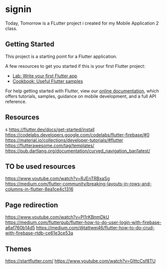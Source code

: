 # signin

Today, Tomorrow is a FLutter project i created for my Mobile Application 2 class.

## Getting Started

This project is a starting point for a Flutter application.

A few resources to get you started if this is your first Flutter project:

- [Lab: Write your first Flutter app](https://flutter.io/docs/get-started/codelab)
- [Cookbook: Useful Flutter samples](https://flutter.io/docs/cookbook)

For help getting started with Flutter, view our 
[online documentation](https://flutter.io/docs), which offers tutorials, 
samples, guidance on mobile development, and a full API reference.


## Resources
s
https://flutter.dev/docs/get-started/install
https://codelabs.developers.google.com/codelabs/flutter-firebase/#0
https://material.io/collections/developer-tutorials/#flutter
https://flutterawesome.com/tag/templates/
https://pub.dartlang.org/documentation/curved_navigation_bar/latest/

## TO be used resources
https://www.youtube.com/watch?v=RJEnTRBxaSg
https://medium.com/flutter-community/breaking-layouts-in-rows-and-columns-in-flutter-8ea1ce4c1316

## Page redirection
https://www.youtube.com/watch?v=Pl1rKBnmDkU
https://medium.com/flutterpub/flutter-how-to-do-user-login-with-firebase-a6af760b14d5
https://medium.com/@tattwei46/flutter-how-to-do-crud-with-firebase-rtdb-ce61e3ce53a

## Themes
https://startflutter.com/
https://www.youtube.com/watch?v=GlttcCsf8TU
